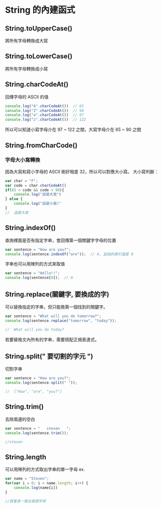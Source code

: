 # String 的內建函式
## String.toUpperCase()
將所有字母轉換成大寫
## String.toLowerCase()
將所有字母轉換成小寫
## String.charCodeAt()
回傳字母的 ASCII 的值
```js
console.log("A".charCodeAt())  // 65
console.log("Z".charCodeAt())  // 90
console.log("a".charCodeAt())  // 97
console.log("z".charCodeAt())  // 122
```
所以可以知道小寫字母介在 97 ~ 122 之間，大寫字母介在 65 ~ 90 之間

## String.fromCharCode()
### 字母大小寫轉換
因為大寫和寫小字母的 ASCII 剛好相差 32，所以可以對應大小寫。
大小寫判斷：
```js
var char = "F";
var code = char.charCodeAt()
if(65 < code && code < 90){
	console.log("這是大寫")
} else {
	console.log("這是小寫)"
}
//  這是大寫
```
## String.indexOf()
查詢裡面是否有指定字串，會回傳第一個關鍵字字母的位置
```js
var sentence = "How are you?";
console.log(sentence.indexOf("are"));  // 4, 起始的索引值是 0
```

字串也可以用陣列的方式來取值
```js
var sentence = "Hello!!";
console.log(sentence[0]);  // H
```
## String.replace(關鍵字, 要換成的字)
可以替換指定的字串，但只能換第一個找到的關鍵字。
```js
var sentence = "What will you do tomorrow?";
console.log(sentence.replace("tomorrow", "today"));

//  What will you do today?
```

若要替換文內所有的字串，需要搭配正規表達式。
## String.split(" 要切割的字元 ")
切割字串
```js
var sentence = "How are you?";
console.log(sentence.split(" "));

//  ["How", "are", "you?"]
```
## String.trim()
去除兩邊的空白
```js
var sentence = "   steven   ";
console.log(sentence.trim());

//steven
```
## String.length
可以用陣列的方式取出字串的單一字母
ex.
```js
var name = "Steven";
for(var i = 0; i < name.length; i++) {
	console.log(name[i])
}

//就會逐一取出每個字母
```



